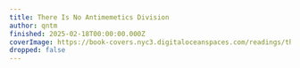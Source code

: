 ```yaml
---
title: There Is No Antimemetics Division
author: qntm
finished: 2025-02-18T00:00:00.000Z
coverImage: https://book-covers.nyc3.digitaloceanspaces.com/readings/there-is-no-antimemetics-division-01.jpg
dropped: false
---
```


